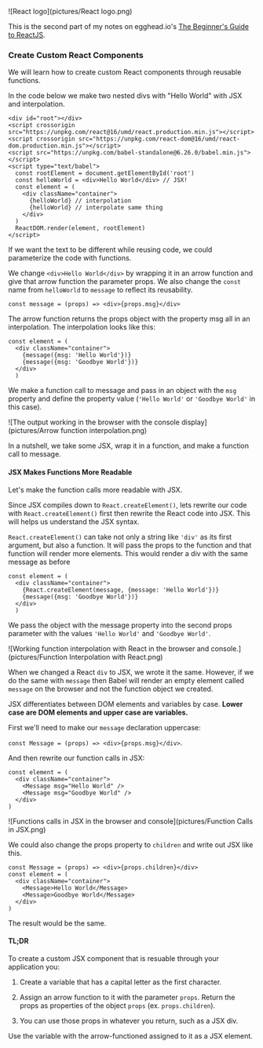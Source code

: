 ![React logo](pictures/React logo.png)

This is the second part of my notes on egghead.io's [The Beginner's Guide to ReactJS](https://egghead.io/courses/the-beginner-s-guide-to-reactjs).

### Create Custom React Components

We will learn how to create custom React components through reusable functions.

In the code below we make two nested divs with "Hello World" with JSX and interpolation. 

```
<div id="root"></div>
<script crossorigin src="https://unpkg.com/react@16/umd/react.production.min.js"></script>
<script crossorigin src="https://unpkg.com/react-dom@16/umd/react-dom.production.min.js"></script>
<script src="https://unpkg.com/babel-standalone@6.26.0/babel.min.js"></script>
<script type="text/babel">
  const rootElement = document.getElementById('root')
  const helloWorld = <div>Hello World</div> // JSX!
  const element = (
    <div className="container">
      {helloWorld} // interpolation
      {helloWorld} // interpolate same thing
    </div>
  ) 
  ReactDOM.render(element, rootElement)
</script>
```

If we want the text to be different while reusing code, we could parameterize the code with functions.

We change `<div>Hello World</div>` by wrapping it in an arrow function and give that arrow function the parameter props. We also change the `const` name from `helloWorld` to `message` to reflect its reusability.

`const message = (props) => <div>{props.msg}</div>`

The arrow function returns the props object with the property msg all in an interpolation. The interpolation looks like this:

```
const element = (
  <div className="container">
    {message({msg: 'Hello World'})}
    {message({msg: 'Goodbye World'})}
  </div>
  )
```

We make a function call to message and pass in an object with the `msg` property and define the property value (`'Hello World'` or `'Goodbye World'` in this case).

![The output working in the browser with the console display](pictures/Arrow function interpolation.png)

In a nutshell, we take some JSX, wrap it in a function, and make a function call to message.

#### JSX Makes Functions More Readable

Let's make the function calls more readable with JSX.

Since JSX compiles down to `React.createElement()`, lets rewrite our code with `React.createElement()` first then rewrite the React code into JSX. This will helps us understand the JSX syntax.

`React.createElement()` can take not only a string like `'div'` as its first argument, but also a function. It will pass the props to the function and that function will render more elements. This would render a div with the same message as before

```
const element = (
  <div className="container">
    {React.createElement(message, {message: 'Hello World'})}
    {message({msg: 'Goodbye World'})}
  </div>
  )
```

We pass the object with the message property into the second props parameter with the values `'Hello World'` and `'Goodbye World'`.

![Working function interpolation with React in the browser and console.](pictures/Function Interpolation with React.png)

When we changed a React `div` to JSX, we wrote it the same. However, if we do the same with `message` then Babel will render an empty element called `message` on the browser and not the function object we created.

JSX differentiates between DOM elements and variables by case. **Lower case are DOM elements and upper case are variables.**

First we'll need to make our `message` declaration uppercase: 

`const Message = (props) => <div>{props.msg}</div>`.

And then rewrite our function calls in JSX:

```
const element = (
  <div className="container">
    <Message msg="Hello World" />
    <Message msg="Goodbye World" />
  </div>
)
```

![Functions calls in JSX in the browser and console](pictures/Function Calls in JSX.png)

We could also change the props property to `children` and write out JSX like this.

```
const Message = (props) => <div>{props.children}</div>
const element = (
  <div className="container">
    <Message>Hello World</Message>
    <Message>Goodbye World</Message>
  </div>
)
```

The result would be the same.

#### TL;DR

To create a custom JSX component that is resuable through your application you:
 
1) Create a variable that has a capital letter as the first character.
  
2) Assign an arrow function to it with the parameter `props`. Return the props as properties of the object `props` (ex. `props.children`).
  
3) You can use those props in whatever you return, such as a JSX div.
 
Use the variable with the arrow-functioned assigned to it as a JSX element.